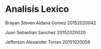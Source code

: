 # Analisis Lexico
Brayan Steven Aldana Gomez 20152020042

Juan Sebastian Sanchez 20152020020

Jefferson Alexander Torres 20151020058
